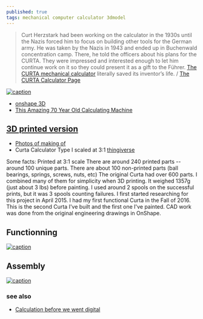 ```yaml
---
published: true
tags: mechanical computer calculator 3dmodel
---
```

> Curt Herzstark had been working on the calculator in the 1930s until the Nazis forced him to focus on building other tools for the German army. He was taken by the Nazis in 1943 and ended up in Buchenwald concentration camp. There, he told the officers about his plans for the CURTA. They were impressed and interested enough to let him continue work on it so they could present it as a gift to the Führer. [The CURTA mechanical calculator](http://hackaday.com/2014/09/16/retrotechtacular-the-curta-mechanical-calculator/) literally saved its inventor’s life. / [The CURTA Calculator Page](https://www.vcalc.net/cu.htm)

[![caption](https://www.vcalc.net/images2/Posters/Curta-German-Poster-Master21G-860x560.jpg)](https://www.vcalc.net/cu.htm)

- [onshape 3D](https://cad.onshape.com/documents/56ab5570e4b0d9659037a1cf/w/9f078541afd347bb397e344f/e/2b386be0c67cfb2a94581ba7)
- [This Amazing 70 Year Old Calculating Machine](https://www.youtube.com/watch?v=Vh0NLgbuioE)

## [3D printed version](http://hackaday.com/2017/07/17/3d-printed-math-grenade/)

- [Photos of making of](http://imgur.com/a/ZAx7R#QpoZQao)
- Curta Calculator Type I scaled at 3:1 [thingiverse](https://www.thingiverse.com/thing:1943171)

 Some facts: Printed at 3:1 scale There are around 240 printed parts -- around 100 unique parts. There are about 100 non-printed parts (ball bearings, springs, screws, nuts, etc) The original Curta had over 600 parts. I combined many of them for simplicity when 3D printing. It weighed 1357g (just about 3 lbs) before painting. I used around 2 spools on the successful prints, but it was 3 spools counting failures. I first started researching for this project in April 2015. I had my first functional Curta in the Fall of 2016. This is the second Curta I've built and the first one I've painted. CAD work was done from the original engineering drawings in OnShape.

## Functionning

[![caption](https://img.youtube.com/vi/ShFkJgck6Pw/0.jpg)](https://www.youtube.com/watch?v=ShFkJgck6Pw)

## Assembly

[![caption](https://img.youtube.com/vi/zh2Z11miQ0w/0.jpg)](https://www.youtube.com/watch?v=zh2Z11miQ0w)

### see also
- [	Calculation before we went digital ](https://news.ycombinator.com/item?id=38652773)